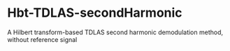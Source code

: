 # Hbt-TDLAS-secondHarmonic
A Hilbert transform-based TDLAS second harmonic demodulation method, without reference signal
